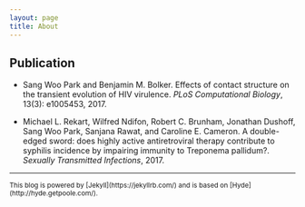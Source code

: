 ```yaml
---
layout: page
title: About
---
```


Publication
----

* Sang Woo Park and Benjamin M. Bolker. Effects of contact structure on the transient evolution of HIV virulence. *PLoS Computational Biology*, 13(3): e1005453, 2017.

* Michael L. Rekart, Wilfred Ndifon, Robert C. Brunham, Jonathan Dushoff, Sang Woo Park, Sanjana Rawat, and Caroline E. Cameron. A double-edged sword: does highly active antiretroviral therapy contribute to syphilis incidence by impairing immunity to Treponema pallidum?. *Sexually Transmitted Infections*, 2017.



-------------

<sub>
This blog is powered by [Jekyll](https://jekyllrb.com/) and is based on [Hyde](http://hyde.getpoole.com/).
</sub>
